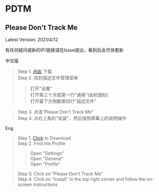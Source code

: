 # PDTM  
Please Don't Track Me  
---------------------------------------  
Latest Version: 2021/4/12  
  
有任何疑问或新的IP/链接请在Issue提出，看到后会尽快更新  
  
  
中文版  
>Step 1. [点此](https://cdn.jsdelivr.net/gh/jimmyk1m/PDTM/PDTM.mobileconfig) 下载  
>Step 2. 找到描述文件管理菜单  
>>打开"设置"  
>>打开第三个大框第一行"通用"(齿轮图标)  
>>打开最下方倒数第四行"描述文件"  

>Step 3. 点击“Please Don't Track Me”  
>Step 4. 点右上角的"安装"，然后按照屏幕上的说明操作  
  
  
Eng  
>Step 1. [Click](https://cdn.jsdelivr.net/gh/jimmyk1m/PDTM/PDTM.mobileconfig) to Download  
>Step 2. Find the Profile  
>>Open "Settings"  
>>Open "General"  
>>Open "Profile"  

>Step 3. Click on "Please Don't Track Me"  
>Step 4. Click on "Install" in the top right corner and follow the on-screen instructions  
